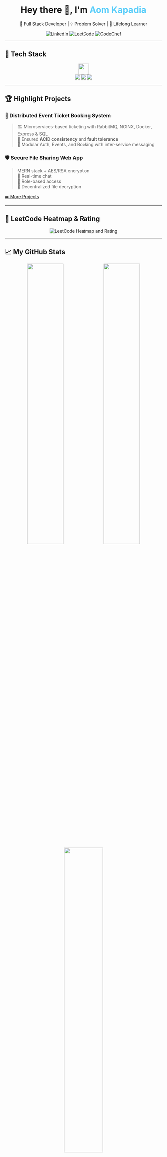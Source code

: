 <h1 align="center">Hey there 👋, I'm <span style="color:#5bcefa;">Aom Kapadia</span></h1>
<p align="center">
  🚀 Full Stack Developer | 💡 Problem Solver | 🌱 Lifelong Learner
</p>

<p align="center">
  <a href="https://www.linkedin.com/in/aom-kapadia-422299255/"><img alt="LinkedIn" src="https://img.shields.io/badge/LinkedIn-0077B5?style=flat-square&logo=linkedin&logoColor=white" /></a>
  <a href="https://leetcode.com/u/kapadiaaom78/"><img alt="LeetCode" src="https://img.shields.io/badge/LeetCode-FFA116?style=flat-square&logo=LeetCode&logoColor=black" /></a>
  <a href="https://www.codechef.com/users/aom123"><img alt="CodeChef" src="https://img.shields.io/badge/CodeChef-5B4638?style=flat-square&logo=codechef&logoColor=white" /></a>
</p>

---

## 🚀 Tech Stack

<p align="center">
  <img src="https://skillicons.dev/icons?i=js,ts,python,react,nodejs,express,mongodb,mysql,docker,aws,nginx,git,vscode,github" height="35"/><br>
  <img src="https://img.shields.io/badge/RabbitMQ-FF6600?style=flat-square&logo=rabbitmq&logoColor=white">
  <img src="https://img.shields.io/badge/-HTML5-E34F26?style=flat-square&logo=html5&logoColor=white">
  <img src="https://img.shields.io/badge/-CSS3-1572B6?style=flat-square&logo=css3">
</p>

---

## 🏆 Highlight Projects

### 🔐 Distributed Event Ticket Booking System
> 🏗️ Microservices-based ticketing with RabbitMQ, NGINX, Docker, Express & SQL  
> 🔄 Ensured **ACID consistency** and **fault tolerance**  
> 🔑 Modular Auth, Events, and Booking with inter-service messaging

### 🛡️ Secure File Sharing Web App
> MERN stack + AES/RSA encryption  
> 💬 Real-time chat  
> 👥 Role-based access  
> 🔐 Decentralized file decryption

[➡️ More Projects](#) <!-- Replace with your project links -->

---

## 🧠 LeetCode Heatmap & Rating

<p align="center">
  <img src="https://leetcard.jacoblin.cool/kapadiaaom78?theme=dark&ext=heatmap,contest" alt="LeetCode Heatmap and Rating" />
</p>

---

## 📈 My GitHub Stats

<p align="center">
  <img src="https://github-readme-stats.vercel.app/api?username=aom214&show_icons=true&theme=github_dark" width="48%" />
  <img src="https://github-readme-streak-stats.herokuapp.com/?user=aom214&theme=github-dark" width="48%" />
  <br>
  <img src="https://github-readme-stats.vercel.app/api/top-langs/?username=aom214&layout=compact&theme=github_dark" width="50%" />
</p>

---

## 🤝 Let's Connect

<p align="center">
  <a href="https://www.linkedin.com/in/aom-kapadia-422299255/">🔗 LinkedIn</a> • 
  <a href="https://leetcode.com/u/kapadiaaom78/">🧩 LeetCode</a> • 
  <a href="https://www.codechef.com/users/aom123">⚔️ CodeChef</a>
</p>

---

<p align="center">
  <b>🧠 “Strive to build things that make a difference.”</b><br>
  <img src="https://readme-typing-svg.demolab.com/?lines=Turn+ideas+into+scalable+solutions!;Always+learning+something+new" />
</p>
